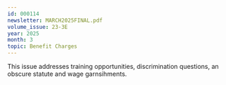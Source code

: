 ```yaml
---
id: 000114
newsletter: MARCH2025FINAL.pdf
volume_issue: 23-3E
year: 2025
month: 3
topic: Benefit Charges
---
```


This issue addresses training opportunities, discrimination questions, an obscure statute and wage garnsihments.